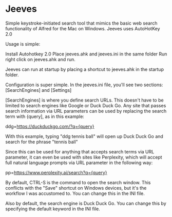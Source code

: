 # Jeeves
Simple keystroke-initiated search tool that mimics the basic web search functionality of Alfred for the Mac on Windows. Jeeves uses AutoHotKey 2.0

Usage is simple:

Install Autohotkey 2.0
Place jeeves.ahk and jeeves.ini in the same folder
Run right click on jeeves.ahk and run. 

Jeeves can run at startup by placing a shortcut to jeeves.ahk in the startup folder.

Configuration is super simple. In the jeeves.ini file, you'll see two sections: [SearchEngines] and [Settings]

[SearchEngines] is where you define search URLs. This doesn't have to be limited to search engines like Google or Duck Duck Go. Any site that passes search information via URL parameters can be used by replacing the search term with {query], as in this example:

ddg=https://duckduckgo.com/?q={query}

With this example, typing "ddg tennis ball" will open up Duck Duck Go and search for the phrase "tennis ball"

Since this can be used for anything that accepts search terms via URL parameter, it can even be used with sites like Perplexity, which will accept full natural language prompts via URL parameter in the following way:

pp=https://www.perplexity.ai/search?q={query}

By default, CTRL-S is the command to open the search window. This conflicts with the "Save" shortcut on Windows devices, but it's the workflow I was accustomed to. You can change this in the INI file.

Also by default, the search engine is Duck Duck Go. You can change this by specifying the default keyword in the INI file.

